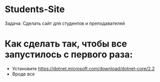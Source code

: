 # Students-Site

Задача: Сделать сайт для студентов и преподавателей

# Как сделать так, чтобы все запустилось с первого раза:
- Установите https://dotnet.microsoft.com/download/dotnet-core/2.2
- Вроде все
